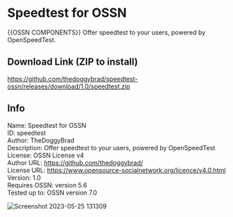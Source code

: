 # Speedtest for OSSN
{{OSSN COMPONENTS}} Offer speedtest to your users, powered by OpenSpeedTest.

## Download Link (ZIP to install)
https://github.com/thedoggybrad/speedtest-ossn/releases/download/1.0/speedtest.zip

## Info
Name: Speedtest for OSSN
<br>
ID: speedtest
<br>
Author: TheDoggyBrad
<br>
Description: Offer speedtest to your users, powered by OpenSpeedTest
<br>
License: OSSN License v4
<br>
Author URL: https://github.com/thedoggybrad/
<br>
License URL: https://www.opensource-socialnetwork.org/licence/v4.0.html
<br>
Version: 1.0
<br>
Requires OSSN: version 5.6
<br>
Tested up to: OSSN version 7.0


![Screenshot 2023-05-25 131309](https://github.com/thedoggybrad/speedtest-ossn/assets/94173621/c06f9d6b-45c6-48f0-95cc-f5d3e83d0241)
